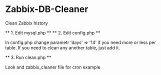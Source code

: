 # Zabbix-DB-Cleaner
Clean Zabbix history



** 1. Edit mysql.php **
** 2. Edit config.php **

In config.php change parametr 'days' => '14' if you need more or less per table. If you need to clean any another table, just add it.

** 3. Run clean.php **

Look and zabbix_cleaner file for cron example